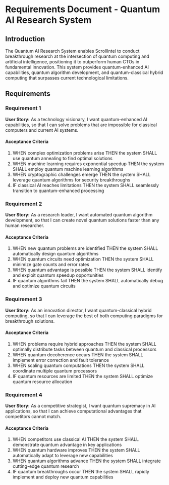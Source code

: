 # Requirements Document - Quantum AI Research System

## Introduction

The Quantum AI Research System enables ScrollIntel to conduct breakthrough research at the intersection of quantum computing and artificial intelligence, positioning it to outperform human CTOs in fundamental innovation. This system provides quantum-enhanced AI capabilities, quantum algorithm development, and quantum-classical hybrid computing that surpasses current technological limitations.

## Requirements

### Requirement 1

**User Story:** As a technology visionary, I want quantum-enhanced AI capabilities, so that I can solve problems that are impossible for classical computers and current AI systems.

#### Acceptance Criteria

1. WHEN complex optimization problems arise THEN the system SHALL use quantum annealing to find optimal solutions
2. WHEN machine learning requires exponential speedup THEN the system SHALL employ quantum machine learning algorithms
3. WHEN cryptographic challenges emerge THEN the system SHALL leverage quantum algorithms for security breakthroughs
4. IF classical AI reaches limitations THEN the system SHALL seamlessly transition to quantum-enhanced processing

### Requirement 2

**User Story:** As a research leader, I want automated quantum algorithm development, so that I can create novel quantum solutions faster than any human researcher.

#### Acceptance Criteria

1. WHEN new quantum problems are identified THEN the system SHALL automatically design quantum algorithms
2. WHEN quantum circuits need optimization THEN the system SHALL minimize gate counts and error rates
3. WHEN quantum advantage is possible THEN the system SHALL identify and exploit quantum speedup opportunities
4. IF quantum algorithms fail THEN the system SHALL automatically debug and optimize quantum circuits

### Requirement 3

**User Story:** As an innovation director, I want quantum-classical hybrid computing, so that I can leverage the best of both computing paradigms for breakthrough solutions.

#### Acceptance Criteria

1. WHEN problems require hybrid approaches THEN the system SHALL optimally distribute tasks between quantum and classical processors
2. WHEN quantum decoherence occurs THEN the system SHALL implement error correction and fault tolerance
3. WHEN scaling quantum computations THEN the system SHALL coordinate multiple quantum processors
4. IF quantum resources are limited THEN the system SHALL optimize quantum resource allocation

### Requirement 4

**User Story:** As a competitive strategist, I want quantum supremacy in AI applications, so that I can achieve computational advantages that competitors cannot match.

#### Acceptance Criteria

1. WHEN competitors use classical AI THEN the system SHALL demonstrate quantum advantage in key applications
2. WHEN quantum hardware improves THEN the system SHALL automatically adapt to leverage new capabilities
3. WHEN quantum algorithms advance THEN the system SHALL integrate cutting-edge quantum research
4. IF quantum breakthroughs occur THEN the system SHALL rapidly implement and deploy new quantum capabilities